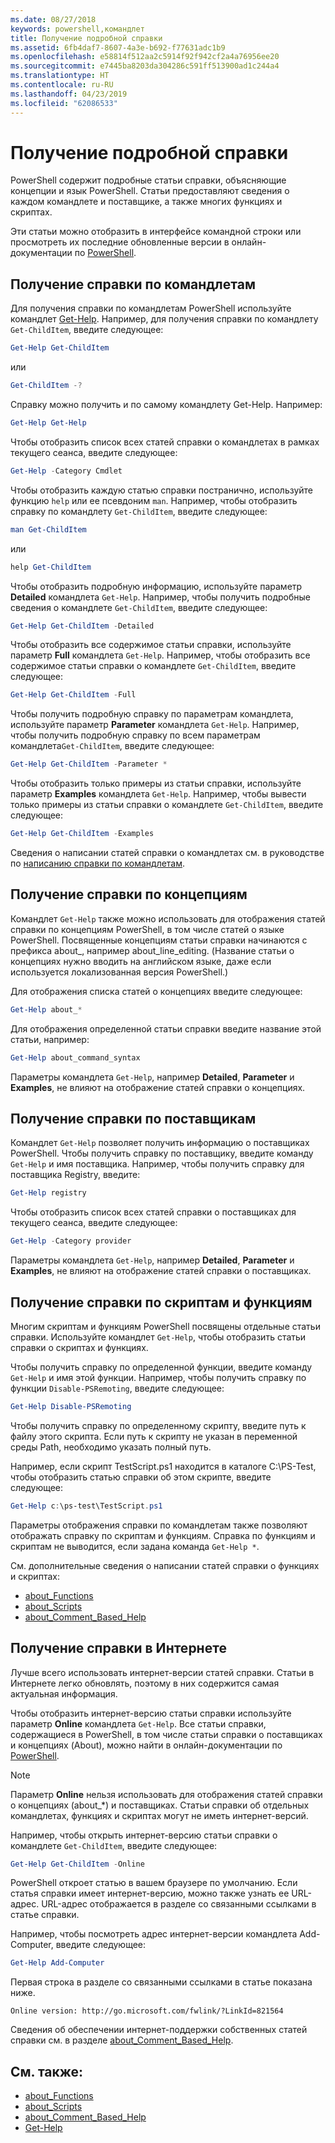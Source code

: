 ```yaml
---
ms.date: 08/27/2018
keywords: powershell,командлет
title: Получение подробной справки
ms.assetid: 6fb4daf7-8607-4a3e-b692-f77631adc1b9
ms.openlocfilehash: e58814f512aa2c5914f92f942cf2a4a76956ee20
ms.sourcegitcommit: e7445ba8203da304286c591ff513900ad1c244a4
ms.translationtype: HT
ms.contentlocale: ru-RU
ms.lasthandoff: 04/23/2019
ms.locfileid: "62086533"
---
```

# <a name="getting-detailed-help-information"></a>Получение подробной справки

PowerShell содержит подробные статьи справки, объясняющие концепции и язык PowerShell. Статьи предоставляют сведения о каждом командлете и поставщике, а также многих функциях и скриптах.

Эти статьи можно отобразить в интерфейсе командной строки или просмотреть их последние обновленные версии в онлайн-документации по [PowerShell](/powershell/scripting/overview).

## <a name="getting-help-for-cmdlets"></a>Получение справки по командлетам

Для получения справки по командлетам PowerShell используйте командлет [Get-Help](/powershell/module/microsoft.powershell.core/Get-Help). Например, для получения справки по командлету `Get-ChildItem`, введите следующее:

```powershell
Get-Help Get-ChildItem
```

или

```powershell
Get-ChildItem -?
```

Справку можно получить и по самому командлету Get-Help. Например:

```powershell
Get-Help Get-Help
```

Чтобы отобразить список всех статей справки о командлетах в рамках текущего сеанса, введите следующее:

```powershell
Get-Help -Category Cmdlet
```

Чтобы отобразить каждую статью справки постранично, используйте функцию `help` или ее псевдоним `man`.
Например, чтобы отобразить справку по командлету `Get-ChildItem`, введите следующее:

```powershell
man Get-ChildItem
```

или

```powershell
help Get-ChildItem
```

Чтобы отобразить подробную информацию, используйте параметр **Detailed** командлета `Get-Help`. Например, чтобы получить подробные сведения о командлете `Get-ChildItem`, введите следующее:

```powershell
Get-Help Get-ChildItem -Detailed
```

Чтобы отобразить все содержимое статьи справки, используйте параметр **Full** командлета `Get-Help`. Например, чтобы отобразить все содержимое статьи справки о командлете `Get-ChildItem`, введите следующее:

```powershell
Get-Help Get-ChildItem -Full
```

Чтобы получить подробную справку по параметрам командлета, используйте параметр **Parameter** командлета `Get-Help`. Например, чтобы получить подробную справку по всем параметрам командлета`Get-ChildItem`, введите следующее:

```powershell
Get-Help Get-ChildItem -Parameter *
```

Чтобы отобразить только примеры из статьи справки, используйте параметр **Examples** командлета `Get-Help`.
Например, чтобы вывести только примеры из статьи справки о командлете `Get-ChildItem`, введите следующее:

```powershell
Get-Help Get-ChildItem -Examples
```

Сведения о написании статей справки о командлетах см. в руководстве по [написанию справки по командлетам](/powershell/developer/help/writing-help-for-windows-powershell-cmdlets).

## <a name="getting-conceptual-help"></a>Получение справки по концепциям

Командлет `Get-Help` также можно использовать для отображения статей справки по концепциям PowerShell, в том числе статей о языке PowerShell. Посвященные концепциям статьи справки начинаются с префикса about_, например about_line_editing. (Название статьи о концепциях нужно вводить на английском языке, даже если используется локализованная версия PowerShell.)

Для отображения списка статей о концепциях введите следующее:

```powershell
Get-Help about_*
```

Для отображения определенной статьи справки введите название этой статьи, например:

```powershell
Get-Help about_command_syntax
```

Параметры командлета `Get-Help`, например **Detailed**, **Parameter** и **Examples**, не влияют на отображение статей справки о концепциях.

## <a name="getting-help-about-providers"></a>Получение справки по поставщикам

Командлет `Get-Help` позволяет получить информацию о поставщиках PowerShell. Чтобы получить справку по поставщику, введите команду `Get-Help` и имя поставщика. Например, чтобы получить справку для поставщика Registry, введите:

```powershell
Get-Help registry
```

Чтобы отобразить список всех статей справки о поставщиках для текущего сеанса, введите следующее:

```powershell
Get-Help -Category provider
```

Параметры командлета `Get-Help`, например **Detailed**, **Parameter** и **Examples**, не влияют на отображение статей справки о поставщиках.

## <a name="getting-help-about-scripts-and-functions"></a>Получение справки по скриптам и функциям

Многим скриптам и функциям PowerShell посвящены отдельные статьи справки. Используйте командлет `Get-Help`, чтобы отобразить статьи справки о скриптах и функциях.

Чтобы получить справку по определенной функции, введите команду `Get-Help` и имя этой функции. Например, чтобы получить справку по функции `Disable-PSRemoting`, введите следующее:

```powershell
Get-Help Disable-PSRemoting
```

Чтобы получить справку по определенному скрипту, введите путь к файлу этого скрипта. Если путь к скрипту не указан в переменной среды Path, необходимо указать полный путь.

Например, если скрипт TestScript.ps1 находится в каталоге C:\\PS-Test, чтобы отобразить статью справки об этом скрипте, введите следующее:

```powershell
Get-Help c:\ps-test\TestScript.ps1
```

Параметры отображения справки по командлетам также позволяют отображать справку по скриптам и функциям. Справка по функциям и скриптам не выводится, если задана команда `Get-Help *`.

См. дополнительные сведения о написании статей справки о функциях и скриптах:

- [about_Functions](/powershell/module/microsoft.powershell.core/about/about_functions)
- [about_Scripts](/powershell/module/microsoft.powershell.core/about/about_scripts)
- [about_Comment_Based_Help](/powershell/module/microsoft.powershell.core/about/about_comment_based_help)

## <a name="getting-help-online"></a>Получение справки в Интернете

Лучше всего использовать интернет-версии статей справки. Статьи в Интернете легко обновлять, поэтому в них содержится самая актуальная информация.

Чтобы отобразить интернет-версию статьи справки используйте параметр **Online** командлета `Get-Help`. Все статьи справки, содержащиеся в PowerShell, в том числе статьи справки о поставщиках и концепциях (About), можно найти в онлайн-документации по [PowerShell](/powershell/scripting/powershell-scripting).

> [!NOTE]
> Параметр **Online** нельзя использовать для отображения статей справки о концепциях (about_\*) и поставщиках.
> Статьи справки об отдельных командлетах, функциях и скриптах могут не иметь интернет-версий.

Например, чтобы открыть интернет-версию статьи справки о командлете `Get-ChildItem`, введите следующее:

```powershell
Get-Help Get-ChildItem -Online
```

PowerShell откроет статью в вашем браузере по умолчанию. Если статья справки имеет интернет-версию, можно также узнать ее URL-адрес. URL-адрес отображается в разделе со связанными ссылками в статье справки.

Например, чтобы посмотреть адрес интернет-версии командлета Add-Computer, введите следующее:

```powershell
Get-Help Add-Computer
```

Первая строка в разделе со связанными ссылками в статье показана ниже.

```Output
Online version: http://go.microsoft.com/fwlink/?LinkId=821564
```

Сведения об обеспечении интернет-поддержки собственных статей справки см. в разделе [about_Comment_Based_Help](/powershell/module/microsoft.powershell.core/about/about_comment_based_help).

## <a name="see-also"></a>См. также:

- [about_Functions](/powershell/module/microsoft.powershell.core/about/about_functions)
- [about_Scripts](/powershell/module/microsoft.powershell.core/about/about_scripts)
- [about_Comment_Based_Help](/powershell/module/microsoft.powershell.core/about/about_comment_based_help)
- [Get-Help](/powershell/module/microsoft.powershell.core/get-help)
